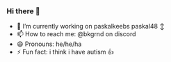 ### Hi there 👋

<!--
**StefanTheFork/StefanTheFork** is a ✨ _special_ ✨ repository because its `README.md` (this file) appears on your GitHub profile.

Here are some ideas to get you started:
-->
- 🔭 I’m currently working on paskalkeebs paskal48 ↕️
- 📫 How to reach me: @bkgrnd on discord
- 😄 Pronouns: he/he/ha
- ⚡ Fun fact: i think i have autism 👍

